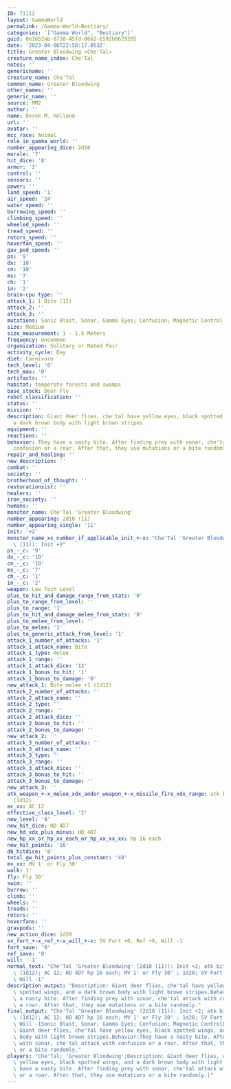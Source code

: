 ```yaml
---
ID: 71112
layout: GammaWorld
permalink: /Gamma-World-Bestiary/
categories: '["Gamma World", "Bestiary"]'
guid: 0e1652ab-0758-45fd-8662-6592b0629285
date: '2023-04-06T22:58:17.053Z'
title: Greater Bloodwing «Che'Tal»
creature_name_index: Che'Tal
notes: ''
genericname: ''
creature_name: Che'Tal
common_name: Greater Bloodwing
other_names: ''
generic_name: ''
source: MM2
author: ''
name: Derek M. Holland
url: ''
avatar: ''
mcc_race: Animal
role_in_gamma_world: ''
number_appearing_dice: 2d10
morale: '7'
hit_dice: '8'
armor: '2'
control: ''
sensors: ''
power: ''
land_speed: '1'
air_speed: '24'
water_speed: ''
burrowing_speed: ''
climbing_speed: ''
wheeled_speed: ''
tread_speed: ''
rotors_speed: ''
hoverfan_speed: ''
gav_pod_speed: ''
ps: '9'
dx: '10'
cn: '10'
ms: '7'
ch: '1'
in: '2'
brain-cpu type: ''
attack_1: 1 Bite (12)
attack_2: ''
attack_3: ''
mutations: Sonic Blast, Sonar, Gamma Eyes; Confusion; Magnetic Control
size: Medium
size_measurement: 1 - 1.5 Meters
frequency: Uncommon
organization: Solitary or Mated Pair
activity_cycle: Day
diet: Carnivore
tech_level: '0'
tech_max: '0'
artifacts: ''
habitat: temperate forests and swamps
base_stock: Deer Fly
robot_classification: ''
status: ''
mission: ''
description: Giant deer flies, che'tal have yellow eyes, black spotted wings, and
  a dark brown body with light brown stripes.
equipment: ''
reactions: ''
behavior: They have a nasty bite. After finding prey with sonar, che'tal attack with
  confusion or a roar. After that, they use mutations or a bite randomly.
repair_and_healing: ''
new_description: ''
combat: ''
society: ''
brotherhood_of_thought: ''
restorationsist: ''
healers: ''
iron_society: ''
humans: ''
monster_name: Che'Tal 'Greater Bloodwing'
number_appearing: 2d10 (11)
number_appearing_single: '11'
init: '+2'
monster_name_xx_number_if_applicable_init_+-x: "Che'Tal 'Greater Bloodwing' (2d10\
  \ (11)): Init +2"
ps_-_c: '9'
dx_-_c: '10'
cn_-_c: '10'
ms_-_c: '7'
ch_-_c: '1'
in_-_c: '2'
weapon: Low Tech Level
plus_to_hit_and_damage_range_from_stats: '0'
plus_to_range_from_level: ''
plus_to_range: '1'
plus_to_hit_and_damage_melee_from_stats: '0'
plus_to_melee_from_level: ''
plus_to_melee: '1'
plus_to_generic_attack_from_level: '1'
attack_1_number_of_attacks: '1'
attack_1_attack_name: Bite
attack_1_type: melee
attack_1_range: ''
attack_1_attack_dice: '12'
attack_1_bonus_to_hit: '1'
attack_1_bonus_to_damage: '0'
new_attack_1: Bite melee +1 (1d12)
attack_2_number_of_attacks: ''
attack_2_attack_name: ''
attack_2_type: ''
attack_2_range: ''
attack_2_attack_dice: ''
attack_2_bonus_to_hit: ''
attack_2_bonus_to_damage: ''
new_attack_2: ''
attack_3_number_of_attacks: ''
attack_3_attack_name: ''
attack_3_type: ''
attack_3_range: ''
attack_3_attack_dice: ''
attack_3_bonus_to_hit: ''
attack_3_bonus_to_damage: ''
new_attack_3: ''
atk_weapon_+-x_melee_xdx_andor_weapon_+-x_missile_fire_xdx_range: atk bite melee +1
  (1d12)
ac_xx: AC 12
effective_class_level: '2'
new_level: '4'
new_hit_dice: HD 4D7
new_hd_xdx_plus_minus: HD 4D7
new_hp_xx_or_hp_xx_each_or_hp_xx_xx_xx: hp 16 each
new_hit_points: '16'
d6_hitdice: '8'
total_gw_hit_points_plus_constant: '48'
mv_xx: MV 1' or Fly 30'
walk: 1'
fly: Fly 30'
swim: ''
burrow: ''
climb: ''
wheels: ''
treads: ''
rotors: ''
hoverfans: ''
gravpods: ''
new_action_dice: 1d20
sv_fort_+-x_ref_+-x_will_+-x: SV Fort +0, Ref +0, Will -1
fort_save: '0'
ref_save: '0'
will: '-1'
normal_text: "Che'Tal 'Greater Bloodwing' (2d10 (11)): Init +2; atk bite melee +1\
  \ (1d12); AC 12; HD 4D7 hp 16 each; MV 1' or Fly 30' ; 1d20; SV Fort +0, Ref +0,\
  \ Will -1"
description_output: "Description: Giant deer flies, che'tal have yellow eyes, black\
  \ spotted wings, and a dark brown body with light brown stripes.Behavior:They have\
  \ a nasty bite. After finding prey with sonar, che'tal attack with confusion or\
  \ a roar. After that, they use mutations or a bite randomly."
final_output: "Che'Tal 'Greater Bloodwing' (2d10 (11)): Init +2; atk bite melee +1\
  \ (1d12); AC 12; HD 4D7 hp 16 each; MV 1' or Fly 30' ; 1d20; SV Fort +0, Ref +0,\
  \ Will -1Sonic Blast, Sonar, Gamma Eyes; Confusion; Magnetic ControlDescription:\
  \ Giant deer flies, che'tal have yellow eyes, black spotted wings, and a dark brown\
  \ body with light brown stripes.Behavior:They have a nasty bite. After finding prey\
  \ with sonar, che'tal attack with confusion or a roar. After that, they use mutations\
  \ or a bite randomly."
players: "Che'Tal; 'Greater Bloodwing';Description: Giant deer flies, che'tal have\
  \ yellow eyes, black spotted wings, and a dark brown body with light brown stripes.Behavior:They\
  \ have a nasty bite. After finding prey with sonar, che'tal attack with confusion\
  \ or a roar. After that, they use mutations or a bite randomly.|"
---
```

</br>